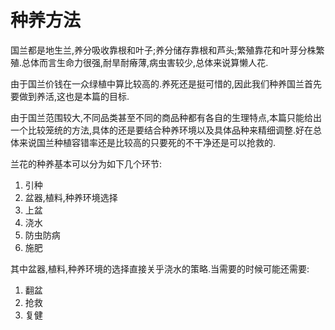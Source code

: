 # 种养方法

国兰都是地生兰,养分吸收靠根和叶子;养分储存靠根和芦头;繁殖靠花和叶芽分株繁殖.总体而言生命力很强,耐旱耐瘠薄,病虫害较少,总体来说算懒人花.

由于国兰价钱在一众绿植中算比较高的.养死还是挺可惜的,因此我们种养国兰首先要做到养活,这也是本篇的目标.

由于国兰范围较大,不同品类甚至不同的商品种都有各自的生理特点,本篇只能给出一个比较笼统的方法,具体的还是要结合种养环境以及具体品种来精细调整.好在总体来说国兰种植容错率还是比较高的只要死的不干净还是可以抢救的.


兰花的种养基本可以分为如下几个环节:

1. 引种
2. 盆器,植料,种养环境选择
3. 上盆
4. 浇水
5. 防虫防病
6. 施肥

其中盆器,植料,种养环境的选择直接关乎浇水的策略.当需要的时候可能还需要:

1. 翻盆
2. 抢救
3. 复健